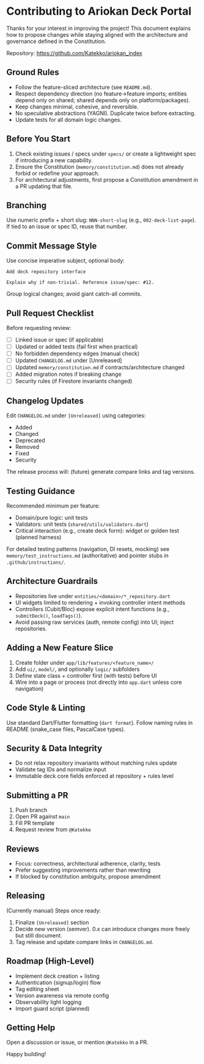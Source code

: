 # Contributing to Ariokan Deck Portal

Thanks for your interest in improving the project! This document explains how to propose changes while staying aligned with the architecture and governance defined in the Constitution.

Repository: https://github.com/Katekko/ariokan_index

## Ground Rules
- Follow the feature-sliced architecture (see `README.md`).
- Respect dependency direction (no feature→feature imports; entities depend only on shared; shared depends only on platform/packages).
- Keep changes minimal, cohesive, and reversible.
- No speculative abstractions (YAGNI). Duplicate twice before extracting.
- Update tests for all domain logic changes.

## Before You Start
1. Check existing issues / specs under `specs/` or create a lightweight spec if introducing a new capability.
2. Ensure the Constitution (`memory/constitution.md`) does not already forbid or redefine your approach.
3. For architectural adjustments, first propose a Constitution amendment in a PR updating that file.

## Branching
Use numeric prefix + short slug: `NNN-short-slug` (e.g., `002-deck-list-page`). If tied to an issue or spec ID, reuse that number.

## Commit Message Style
Use concise imperative subject, optional body:
```
Add deck repository interface

Explain why if non-trivial. Reference issue/spec: #12.
```
Group logical changes; avoid giant catch-all commits.

## Pull Request Checklist
Before requesting review:
- [ ] Linked issue or spec (if applicable)
- [ ] Updated or added tests (fail first when practical)
- [ ] No forbidden dependency edges (manual check)
- [ ] Updated `CHANGELOG.md` under [Unreleased]
- [ ] Updated `memory/constitution.md` if contracts/architecture changed
- [ ] Added migration notes if breaking change
- [ ] Security rules (if Firestore invariants changed)

## Changelog Updates
Edit `CHANGELOG.md` under `[Unreleased]` using categories:
- Added
- Changed
- Deprecated
- Removed
- Fixed
- Security

The release process will: (future) generate compare links and tag versions.

## Testing Guidance
Recommended minimum per feature:
- Domain/pure logic: unit tests
- Validators: unit tests (`shared/utils/validators.dart`)
- Critical interaction (e.g., create deck form): widget or golden test (planned harness)

For detailed testing patterns (navigation, DI resets, mocking) see `memory/test_instructions.md` (authoritative) and pointer stubs in `.github/instructions/`.


## Architecture Guardrails
- Repositories live under `entities/<domain>/*_repository.dart`
- UI widgets limited to rendering + invoking controller intent methods
- Controllers (Cubit/Bloc) expose explicit intent functions (e.g., `submitDeck()`, `loadTags()`).
- Avoid passing raw services (auth, remote config) into UI; inject repositories.

## Adding a New Feature Slice
1. Create folder under `app/lib/features/<feature_name>/`
2. Add `ui/`, `model/`, and optionally `logic/` subfolders
3. Define state class + controller first (with tests) before UI
4. Wire into a page or process (not directly into `app.dart` unless core navigation)

## Code Style & Linting
Use standard Dart/Flutter formatting (`dart format`). Follow naming rules in README (snake_case files, PascalCase types).

## Security & Data Integrity
- Do not relax repository invariants without matching rules update
- Validate tag IDs and normalize input
- Immutable deck core fields enforced at repository + rules level

## Submitting a PR
1. Push branch
2. Open PR against `main`
3. Fill PR template
4. Request review from `@Katekko`

## Reviews
- Focus: correctness, architectural adherence, clarity, tests
- Prefer suggesting improvements rather than rewriting
- If blocked by constitution ambiguity, propose amendment

## Releasing
(Currently manual) Steps once ready:
1. Finalize `[Unreleased]` section
2. Decide new version (semver). 0.x can introduce changes more freely but still document.
3. Tag release and update compare links in `CHANGELOG.md`.

## Roadmap (High-Level)
- Implement deck creation + listing
- Authentication (signup/login) flow
- Tag editing sheet
- Version awareness via remote config
- Observability light logging
- Import guard script (planned)

## Getting Help
Open a discussion or issue, or mention `@Katekko` in a PR.

Happy building!
